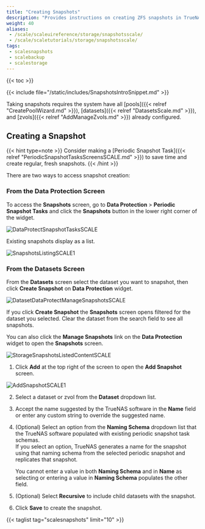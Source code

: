 ```yaml
---
title: "Creating Snapshots"
description: "Provides instructions on creating ZFS snapshots in TrueNAS Scale."
weight: 40
aliases:
 - /scale/scaleuireference/storage/snapshotsscale/
 - /scale/scaletutorials/storage/snapshotsscale/
tags: 
 - scalesnapshots
 - scalebackup
 - scalestorage
---
```


{{< toc >}}

{{< include file="/static/includes/SnapshotsIntroSnippet.md" >}}

Taking snapshots requires the system have all [pools]({{< relref "CreatePoolWizard.md" >}}), [datasets]({{< relref "DatasetsScale.md" >}}), and [zvols]({{< relref "AddManageZvols.md" >}}) already configured.

## Creating a Snapshot

{{< hint type=note >}}
Consider making a [Periodic Snapshot Task]({{< relref "PeriodicSnapshotTasksScreensSCALE.md" >}}) to save time and create regular, fresh snapshots.
{{< /hint >}}

There are two ways to access snapshot creation:

### From the Data Protection Screen
To access the **Snapshots** screen, go to **Data Protection** > **Periodic Snapshot Tasks** and click the **Snapshots** button in the lower right corner of the widget.

![DataProtectSnapshotTasksSCALE](/images/SCALE/22.12/DataProtectSnapshotTasksSCALE.png "Create a New Snapshot")

Existing snapshots display as a list.

![SnapshotsListingSCALE1](/images/SCALE/22.12/SnapshotsListingSCALE1.png "Snapshot Screen")

### From the Datasets Screen
From the **Datasets** screen select the dataset you want to snapshot, then click **Create Snapshot** on **Data Protection** widget. 

![DatasetDataProtectManageSnapshotsSCALE](/images/SCALE/22.12/DatasetDataProtectManageSnapshotsSCALE.png "Manage Snapshots") 

If you click **Create Snapshot** the **Snapshots** screen opens filtered for the dataset you selected. 
Clear the dataset from the search field to see all snapshots.

You can also click the **Manage Snapshots** link on the **Data Protection** widget to open the **Snapshots** screen.

![StorageSnapshotsListedContentSCALE](/images/SCALE/22.12/StorageSnapshotsListedContentSCALE.png "Manage Snapshots") 

1. Click **Add** at the top right of the screen to open the **Add Snapshot** screen.
    
![AddSnapshotSCALE1](/images/SCALE/22.12/AddSnapshotSCALE1.png "Add a New Snapshot")

2. Select a dataset or zvol from the **Dataset** dropdown list. 

3. Accept the name suggested by the TrueNAS software in the **Name** field or enter any custom string to override the suggested name.

4. (Optional) Select an option from  the **Naming Schema** dropdown list that the TrueNAS software populated with existing periodic snapshot task schemas.  
   If you select an option, TrueNAS generates a name for the snapshot using that naming schema from the selected periodic snapshot and replicates that snapshot. 

   You cannot enter a value in both **Naming Schema** and in **Name** as selecting or entering a value in **Naming Schema** populates the other field. 

5. (Optional) Select **Recursive** to include child datasets with the snapshot.

6. Click **Save** to create the snapshot.

{{< taglist tag="scalesnapshots" limit="10" >}}
